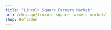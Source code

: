 ```yaml
---
title: "Lincoln Square Farmers Market"
url: /chicago/lincoln-square-farmers-market/
shop: Hofladen
---
```

